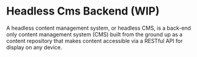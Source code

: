 # Headless Cms Backend (WIP)

A headless content management system, or headless CMS, is a back-end only content management system (CMS) built from the ground up as a content repository that makes content accessible via a RESTful API for display on any device.

